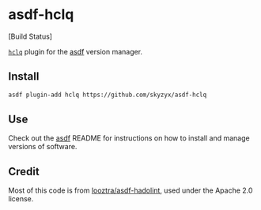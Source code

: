 # asdf-hclq

[Build Status]

[`hclq`](https://github.com/mattolenik/hclq) plugin for the [asdf](https://github.com/asdf-vm/asdf) version manager.

## Install

```bash
asdf plugin-add hclq https://github.com/skyzyx/asdf-hclq
```

## Use

Check out the [asdf](https://github.com/asdf-vm/asdf) README for instructions on how to install and manage versions of software.

## Credit

Most of this code is from [looztra/asdf-hadolint](https://github.com/looztra/asdf-hadolint), used under the Apache 2.0 license.
